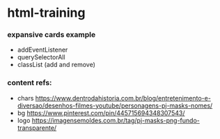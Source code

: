 # html-training

### expansive cards example

- addEventListener
- querySelectorAll
- classList (add and remove)



### content refs:
- chars
    https://www.dentrodahistoria.com.br/blog/entretenimento-e-diversao/desenhos-filmes-youtube/personagens-pj-masks-nomes/
- bg
    https://www.pinterest.com/pin/445715694348307543/
- logo
    https://imagensemoldes.com.br/tag/pj-masks-png-fundo-transparente/
